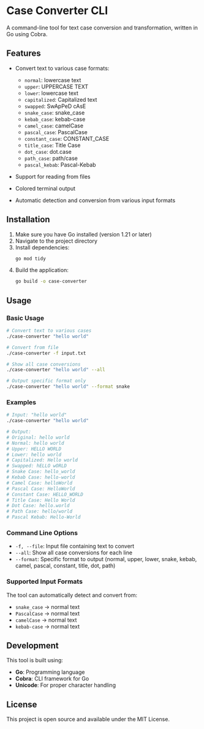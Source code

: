 # Case Converter CLI

A command-line tool for text case conversion and transformation, written in Go using Cobra.

## Features

- Convert text to various case formats:
  - `normal`: lowercase text
  - `upper`: UPPERCASE TEXT
  - `lower`: lowercase text
  - `capitalized`: Capitalized text
  - `swapped`: SwApPeD cAsE
  - `snake_case`: snake_case
  - `kebab_case`: kebab-case
  - `camel_case`: camelCase
  - `pascal_case`: PascalCase
  - `constant_case`: CONSTANT_CASE
  - `title_case`: Title Case
  - `dot_case`: dot.case
  - `path_case`: path/case
  - `pascal_kebab`: Pascal-Kebab

- Support for reading from files
- Colored terminal output
- Automatic detection and conversion from various input formats

## Installation

1. Make sure you have Go installed (version 1.21 or later)
2. Navigate to the project directory
3. Install dependencies:
   ```bash
   go mod tidy
   ```
4. Build the application:
   ```bash
   go build -o case-converter
   ```

## Usage

### Basic Usage

```bash
# Convert text to various cases
./case-converter "hello world"

# Convert from file
./case-converter -f input.txt

# Show all case conversions
./case-converter "hello world" --all

# Output specific format only
./case-converter "hello world" --format snake
```

### Examples

```bash
# Input: "hello world"
./case-converter "hello world"

# Output:
# Original: hello world
# Normal: hello world
# Upper: HELLO WORLD
# Lower: hello world
# Capitalized: Hello world
# Swapped: hELLO wORLD
# Snake Case: hello_world
# Kebab Case: hello-world
# Camel Case: helloWorld
# Pascal Case: HelloWorld
# Constant Case: HELLO_WORLD
# Title Case: Hello World
# Dot Case: hello.world
# Path Case: hello/world
# Pascal Kebab: Hello-World
```

### Command Line Options

- `-f, --file`: Input file containing text to convert
- `--all`: Show all case conversions for each line
- `--format`: Specific format to output (normal, upper, lower, snake, kebab, camel, pascal, constant, title, dot, path)

### Supported Input Formats

The tool can automatically detect and convert from:
- `snake_case` → normal text
- `PascalCase` → normal text
- `camelCase` → normal text
- `kebab-case` → normal text

## Development

This tool is built using:
- **Go**: Programming language
- **Cobra**: CLI framework for Go
- **Unicode**: For proper character handling

## License

This project is open source and available under the MIT License. 
